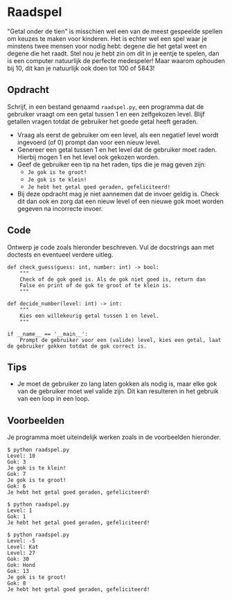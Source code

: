 # Raadspel

"Getal onder de tien" is misschien wel een van de meest gespeelde spellen om keuzes te maken voor kinderen. Het is echter wel een spel waar je minstens twee mensen voor nodig hebt: degene die het getal weet en degene die het raadt.
Stel nou je hebt zin om dit in je eentje te spelen, dan is een computer natuurlijk de perfecte medespeler! Maar waarom ophouden bij 10, dit kan je natuurlijk ook doen tot 100 of 5843!

## Opdracht

Schrijf, in een bestand genaamd `raadspel.py`, een programma dat de gebruiker vraagt om een getal tussen 1 en een zelfgekozen level. Blijf getallen vragen totdat de gebruiker het goede getal heeft geraden.

* Vraag als eerst de gebruiker om een level, als een negatief level wordt ingevoerd (of 0) prompt dan voor een nieuw level.
* Genereer een getal tussen 1 en het level dat de gebruiker moet raden. Hierbij mogen 1 en het level ook gekozen worden.
* Geef de gebruiker een tip na het raden, tips die je mag geven zijn:
    * `Je gok is te groot!`
    * `Je gok is te klein!`
    * `Je hebt het getal goed geraden, gefeliciteerd!`
* Bij deze opdracht mag je niet aannemen dat de invoer geldig is. Check dit dan ook en zorg dat een nieuw level of een nieuwe gok moet worden gegeven na incorrecte invoer.

## Code

Ontwerp je code zoals hieronder beschreven. Vul de docstrings aan met doctests en eventueel verdere uitleg.

    def check_guess(guess: int, number: int) -> bool:
        """
        Check of de gok goed is. Als de gok niet goed is, return dan
        False en print of de gok te groot of te klein is.
        """

    def decide_number(level: int) -> int:
        """
        Kies een willekeurig getal tussen 1 en level.
        """

    if __name__ == '__main__':
        Prompt de gebruiker voor een (valide) level, kies een getal, laat de gebruiker gokken totdat de gok correct is.

## Tips

* Je moet de gebruiker zo lang laten gokken als nodig is, maar elke gok van de gebruiker moet wel valide zijn. Dit kan resulteren in het gebruik van een loop in een loop.

## Voorbeelden

Je programma moet uiteindelijk werken zoals in de voorbeelden hieronder.

    $ python raadspel.py
    Level: 10
    Gok: 3
    Je gok is te klein!
    Gok: 7
    Je gok is te groot!
    Gok: 6
    Je hebt het getal goed geraden, gefeliciteerd!

    $ python raadspel.py
    Level: 1
    Gok: 1
    Je hebt het getal goed geraden, gefeliciteerd!

    $ python raadspel.py
    Level: -5
    Level: Kat
    Level: 27
    Gok: 30
    Gok: Hond
    Gok: 13
    Je gok is te groot!
    Gok: 8
    Je hebt het getal goed geraden, gefeliciteerd!
